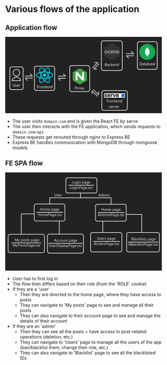 # Various flows of the application

## Application flow

![App-flow](img/app-flow.png)

- The user visits `domain.com` and is given the React FE by serve
- The user then interacts with the FE application, which sends requests to `domain.com/api`
- These requests get rerouted through nginx to Express BE
- Express BE handles communication with MongoDB through mongoose models

## FE SPA flow

![Site-flow](img/site-flow.png)

- User has to first log in
- The flow then differs based on their role (from the 'ROLE' cookie)
- If they are a 'user'
    - Then they are directed to the home page, where they have access to posts
    - They can navigate to 'My posts' page to see and manage all their posts
    - They can also navigate to their account page to see and manage the details of their account
- If they are an 'admin'
    - Then they can see all the posts + have access to post-related operations (deletion, etc.)
    - They can navigate to 'Users' page to manage all the users of the app (ban/blacklist them, change their role, etc.)
    - They can also navigate to 'Blacklist' page to see all the blacklisted IDs
